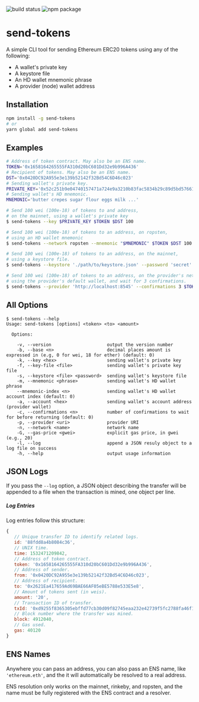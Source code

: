 ![build status](https://travis-ci.org/cluracan/send-tokens.svg?branch=master)
![npm package](https://badge.fury.io/js/send-tokens.svg)

# send-tokens
A simple CLI tool for sending Ethereum ERC20 tokens using any of the following:

- A wallet's private key
- A keystore file
- An HD wallet mnemonic phrase
- A provider (node) wallet address

## Installation
```bash
npm install -g send-tokens
# or
yarn global add send-tokens
```

## Examples
```bash
# Address of token contract. May also be an ENS name.
TOKEN='0x1658164265555FA310d20bC601Dd32e9b996A436'
# Recipient of tokens. May also be an ENS name.
DST='0x0420DC92A955e3e139b52142f32Bd54C6D46c023'
# Sending wallet's private key.
PRIVATE_KEY='0x52c251b9e04740157471a724e9a3210b83fac5834b29c89d5bd57661bd2a7057'
# Sending wallet's HD mnemonic.
MNEMONIC='butter crepes sugar flour eggs milk ...'

# Send 100 wei (100e-18) of tokens to and address,
# on the mainnet, using a wallet's private key
$ send-tokens --key $PRIVATE_KEY $TOKEN $DST 100

# Send 100 wei (100e-18) of tokens to an address, on ropsten,
# using an HD wallet mnemonic
$ send-tokens --network ropsten --mnemonic "$MNEMONIC" $TOKEN $DST 100

# Send 100 wei (100e-18) of tokens to an address, on the mainnet,
# using a keystore file.
$ send-tokens --keystore './path/to/keystore.json' --password 'secret' $TOKEN $DST 100

# Send 100 wei (100e-18) of tokens to an address, on the provider's network,
# using the provider's default wallet, and wait for 3 confirmations.
$ send-tokens --provider 'http://localhost:8545' --confirmations 3 $TOKEN $DST 100
```

## All Options
```
$ send-tokens --help
Usage: send-tokens [options] <token> <to> <amount>

  Options:

    -v, --version                     output the version number
    -b, --base <n>                    decimal places amount is expressed in (e.g, 0 for wei, 18 for ether) (default: 0)
    -k, --key <hex>                   sending wallet's private key
    -f, --key-file <file>             sending wallet's private key file
    -s, --keystore <file> <password>  sending wallet's keystore file
    -m, --mnemonic <phrase>           sending wallet's HD wallet phrase
    --mnemonic-index <n>              sending wallet's HD wallet account index (default: 0)
    -a, --account <hex>               sending wallet's account address (provider wallet)
    -c, --confirmations <n>           number of confirmations to wait for before returning (default: 0)
    -p, --provider <uri>              provider URI
    -n, --network <name>              network name
    -G, --gas-price <gwei>            explicit gas price, in gwei (e.g., 20)
    -l, --log                         append a JSON resuly object to a log file on success
    -h, --help                        output usage information
```

## JSON Logs
If you pass the `--log` option, a JSON object describing the transfer
will be appended to a file when the transaction is mined, one object per line.

##### Log Entries
Log entries follow this structure:
```js
{
   // Unique transfer ID to identify related logs.
   id: '88fdd8a4b8084c36',
   // UNIX time.
   time: 1532471209842,
   // Address of token contract.
   token: '0x1658164265555FA310d20bC601Dd32e9b996A436',
   // Address of sender.
   from: '0x0420DC92A955e3e139b52142f32Bd54C6D46c023',
   // Address of recipient.
   to: '0x2621Ea417659Ad69BAE66AF05eBE5788e533E5e8',
   // Amount of tokens sent (in weis).
   amount: '20',
   // Transaction ID of transfer.
   txId: '0xd9255f8365305ebffd77cb30d09f82745eaa232e42739f5fc2788fa46f1347e3',
   // Block number where the transfer was mined.
   block: 4912040,
   // Gas used.
   gas: 40120
}
```

## ENS Names
Anywhere you can pass an address, you can also pass an ENS name, like
`'ethereum.eth'`, and the it will automatically be resolved to a real
address.

ENS resolution only works on the mainnet, rinkeby, and ropsten, and the name
must be fully registered with the ENS contract and a resolver.
